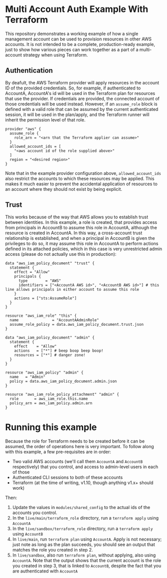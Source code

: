 # Multi Account Auth Example With Terraform

This repository demonstrates a working example of how a single management account can be used to provision resources in other AWS accounts. It is not intended to be a complete, production-ready example, just to show how various pieces can work together as a part of a multi-account strategy when using Terraform.


## Authentication

By deafult, the AWS Terraform provider will apply resources in the account ID of the provided credentials. So, for example, if authenticated to AccountA, AccountA's id will be used in the Terraform plan for resources that use the provider. If credentials are provided, the connected account of those credentials will be used instead. However, if an `assume_role` block is defined with a valid role that can be assumed by the current authenticated session, it will be used in the plan/apply, and the Terraform runner will inherit the permission level of that role.

```hcl
provider "aws" {
  assume_role {
    role_arn = "<arn that the Terraform applier can assume>"
  }
  allowed_account_ids = [
    "<aws account id of the role supplied above>"
  ]
  region = "<desired region>"
}
```

Note that in the example provider configuration above, `allowed_account_ids` also restrict the accounts to which these resources may be applied. This makes it much easier to prevent the accidental application of resources to an account where they should not exist by being explicit.

## Trust

This works because of the way that AWS allows you to establish trust between identities. In this example, a role is created, that provides access from principals in AccountB to assume this role in AccountA, although the resource is created in AccountA. In this way, a cross-account trust relationship is established, and when a principal in AccountB is given the privileges to do so, it may assume this role in AccountA to perform actions defined in its attached policies, which in this case is very unrestricted admin access (please do not actually use this in production):

```hcl
data "aws_iam_policy_document" "trust" {
  statement {
    effect = "Allow"
    principals {
      type        = "AWS"
      identifiers = ["<AccountA AWS id>", "<AccountB AWS id>"] # this line allows principals in either account to assume this role
    }
    actions = ["sts:AssumeRole"]
  }
}

resource "aws_iam_role" "this" {
  name               = "AccountAAdminRole"
  assume_role_policy = data.aws_iam_policy_document.trust.json
}

data "aws_iam_policy_document" "admin" {
  statement {
    effect    = "Allow"
    actions   = ["*"] # beep boop beep boop!
    resources = ["*"] # danger zone!
  }
}

resource "aws_iam_policy" "admin" {
  name   = "Admin"
  policy = data.aws_iam_policy_document.admin.json
}

resource "aws_iam_role_policy_attachment" "admin" {
  role       = aws_iam_role.this.name
  policy_arn = aws_iam_policy.admin.arn
}
```

# Running this example

Because the role for Terraform needs to be created before it can be assumed, the order of operations here is very important. To follow along with this example, a few pre-requisites are in order:

* Two valid AWS accounts (we'll call them `AccountA` and `AccountB` respectively) that you control, and access to admin-level users in each of those
* Authenticated CLI sessions to both of these accounts
* Terraform (at the time of writing, v1.10, though anything v1.x+ should work)

Then:
1. Update the values in `modules/shared_config` to the actual ids of the accounts you control.
2. In the `live/main/terraform_role` directory, run a `terraform apply` using `AccountA`
3. In the `live/sandbox/terraform_role` directory, run a `terraform apply` using `AccountB`
4. In `live/main`, run `terraform plan` using `AccountA`. Apply is not necessary; just note as long as the plan succeeds, you should see an output that matches the role you created in step 2.
5. In `live/sandbox`, also run `terraform plan`, without applying, also using `AccountA`. Note that the output shows that the current account is the role you created in step 3, that is linked to `AccountB`, despite the fact that you are authenticated with `AccountA`